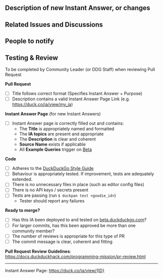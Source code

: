 <!-- Use the appropriate format for your Pull Request title above ^^^^^:

If this is a bug fix:
{IA Name}: {Description of change}

If this is a New Instant Answer:
New {IA Name} Goodie

If this is something else:
{Tests/Docs/Other}: {Short Description}

-->


## Description of new Instant Answer, or changes
<!-- What does this new Instant Answer do? What changes does this PR introduce? -->


## Related Issues and Discussions
<!-- Link related issues here to automatically close them when PR is merged -->
<!-- E.g. "Fixes #1234" -->


## People to notify
<!-- Please @mention any relevant people/organizations here: -->


## Testing & Review
To be completed by Community Leader (or DDG Staff) when reviewing Pull Request

**Pull Request**
- [ ] Title follows correct format (Specifies Instant Answer + Purpose)
- [ ] Description contains a valid Instant Answer Page Link (e.g. https://duck.co/ia/view/my_ia)

**Instant Answer Page** (for new Instant Answers)
- [ ] Instant Answer page is correctly filled out and contains:
    - The **Title** is appropriately named and formatted
    - The **IA topics** are present and appropriate
    - The **Description** is clear and coherent
    - **Source Name** exists if applicable
    - All **Example Queries** trigger on [Beta](https://beta.duckduckgo.com/)

**Code**
- [ ] Adheres to the [DuckDuckGo Style Guide](https://docs.duckduckhack.com/resources/code-style-guide.html)
- [ ] Behaviour is appropriately tested. If improvement, tests are adequately extended.
- [ ] There is no unnecessary files in place (such as editor config files)
- [ ] There is no API keys / secrets present
- [ ] Tests are passing (run `$ duckpan test <goodie_id>`)
    - Tester should report any failures

**Ready to merge?**

- [ ] Has this IA been deployed to and tested on [beta.duckduckgo.com](https://beta.duckduckgo.com/)?
- [ ] For larger commits, has this been approved be more than one community member?
- [ ] The number of reviews is appropriate for this type of PR
- [ ] The commit message is clear, coherent and fitting

**Pull Request Review Guidelines**: https://docs.duckduckhack.com/programming-mission/pr-review.html

<!-- DO NOT REMOVE -->
---

<!-- The Instant Answer ID can be found by clicking the `?` icon beside the Instant Answer result on DuckDuckGo.com -->
Instant Answer Page: https://duck.co/ia/view/{ID}
<!-- FILL THIS IN:                           ^^^^ -->
